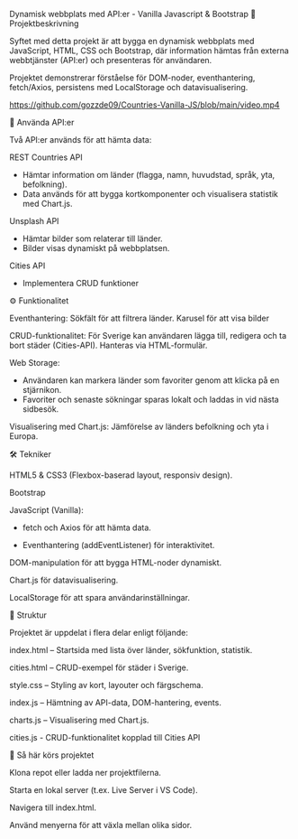 Dynamisk webbplats med API:er - Vanilla Javascript & Bootstrap
📌 Projektbeskrivning

Syftet med detta projekt är att bygga en dynamisk webbplats med JavaScript, HTML, CSS och Bootstrap, där information hämtas från externa webbtjänster (API:er) och presenteras för användaren.

Projektet demonstrerar förståelse för DOM-noder, eventhantering, fetch/Axios, persistens med LocalStorage och data­visualisering.

https://github.com/gozzde09/Countries-Vanilla-JS/blob/main/video.mp4

🔗 Använda API:er

Två API:er används för att hämta data:

REST Countries API

- Hämtar information om länder (flagga, namn, huvudstad, språk, yta, befolkning).
- Data används för att bygga kortkomponenter och visualisera statistik med Chart.js.

Unsplash API

- Hämtar bilder som relaterar till länder.
- Bilder visas dynamiskt på webbplatsen.

Cities API

- Implementera CRUD funktioner

⚙️ Funktionalitet

Eventhantering:
Sökfält för att filtrera länder.
Karusel för att visa bilder

CRUD-funktionalitet:
För Sverige kan användaren lägga till, redigera och ta bort städer (Cities-API). Hanteras via HTML-formulär.

Web Storage:

- Användaren kan markera länder som favoriter genom att klicka på en stjärnikon.
- Favoriter och senaste sökningar sparas lokalt och laddas in vid nästa sidbesök.

Visualisering med Chart.js:
Jämförelse av länders befolkning och yta i Europa.

🛠️ Tekniker

HTML5 & CSS3 (Flexbox-baserad layout, responsiv design).

Bootstrap

JavaScript (Vanilla):

- fetch och Axios för att hämta data.

- Eventhantering (addEventListener) för interaktivitet.

DOM-manipulation för att bygga HTML-noder dynamiskt.

Chart.js för datavisualisering.

LocalStorage för att spara användarinställningar.

📂 Struktur

Projektet är uppdelat i flera delar enligt följande:

index.html – Startsida med lista över länder, sökfunktion, statistik.

cities.html – CRUD-exempel för städer i Sverige.

style.css – Styling av kort, layouter och färgschema.

index.js – Hämtning av API-data, DOM-hantering, events.

charts.js – Visualisering med Chart.js.

cities.js - CRUD-funktionalitet kopplad till Cities API

🚀 Så här körs projektet

Klona repot eller ladda ner projektfilerna.

Starta en lokal server (t.ex. Live Server i VS Code).

Navigera till index.html.

Använd menyerna för att växla mellan olika sidor.
